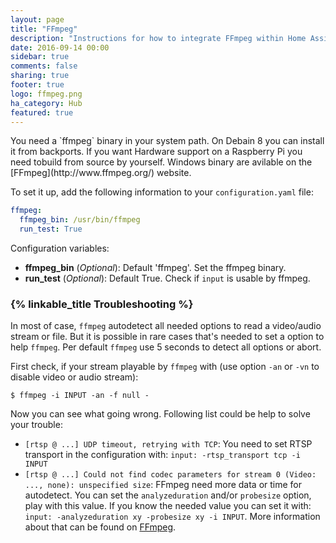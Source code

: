 ```yaml
---
layout: page
title: "FFmpeg"
description: "Instructions for how to integrate FFmpeg within Home Assistant."
date: 2016-09-14 00:00
sidebar: true
comments: false
sharing: true
footer: true
logo: ffmpeg.png
ha_category: Hub
featured: true
---
```


<p class='note'>
You need a `ffmpeg` binary in your system path. On Debain 8 you can install it from backports. If you want Hardware support on a Raspberry Pi you need tobuild from source by yourself. Windows binary are avilable on the [FFmpeg](http://www.ffmpeg.org/) website.
</p>

To set it up, add the following information to your `configuration.yaml` file:

```yaml
ffmpeg:
  ffmpeg_bin: /usr/bin/ffmpeg
  run_test: True
```

Configuration variables:

- **ffmpeg_bin** (*Optional*): Default 'ffmpeg'. Set the ffmpeg binary.
- **run_test** (*Optional*): Default True. Check if `input` is usable by ffmpeg.

### {% linkable_title Troubleshooting %}

In most of case, `ffmpeg` autodetect all needed options to read a video/audio stream or file. But it is possible in rare cases that's needed to set a option to help `ffmpeg`. Per default `ffmpeg` use 5 seconds to detect all options or abort.

First check, if your stream playable by `ffmpeg` with (use option `-an` or `-vn` to disable video or audio stream):

```
$ ffmpeg -i INPUT -an -f null -
```

Now you can see what going wrong. Following list could be help to solve your trouble:

- `[rtsp @ ...] UDP timeout, retrying with TCP`: You need to set RTSP transport in the configuration with: `input: -rtsp_transport tcp -i INPUT`
- `[rtsp @ ...] Could not find codec parameters for stream 0 (Video: ..., none): unspecified size`: FFmpeg need more data or time for autodetect. You can set the `analyzeduration` and/or `probesize` option, play with this value. If you know the needed value you can set it  with: `input: -analyzeduration xy -probesize xy -i INPUT`. More information about that can be found on [FFmpeg](https://www.ffmpeg.org/ffmpeg-formats.html#Description).
